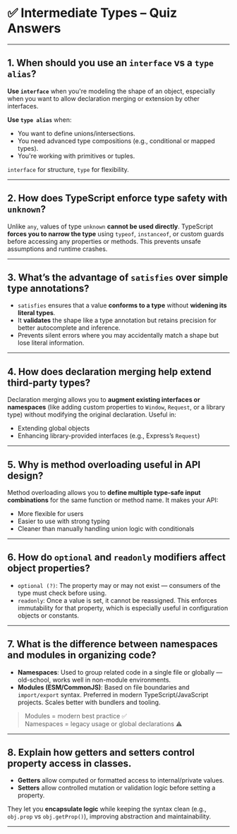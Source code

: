 # ✅ Intermediate Types – Quiz Answers

---

## 1. When should you use an `interface` vs a `type alias`?

**Use `interface`** when you're modeling the shape of an object, especially when you want to allow declaration merging or extension by other interfaces.

**Use `type alias`** when:
- You want to define unions/intersections.
- You need advanced type compositions (e.g., conditional or mapped types).
- You're working with primitives or tuples.

`interface` for structure, `type` for flexibility.

---

## 2. How does TypeScript enforce type safety with `unknown`?

Unlike `any`, values of type `unknown` **cannot be used directly**. TypeScript **forces you to narrow the type** using `typeof`, `instanceof`, or custom guards before accessing any properties or methods. This prevents unsafe assumptions and runtime crashes.

---

## 3. What’s the advantage of `satisfies` over simple type annotations?

- `satisfies` ensures that a value **conforms to a type** without **widening its literal types**.
- It **validates** the shape like a type annotation but retains precision for better autocomplete and inference.
- Prevents silent errors where you may accidentally match a shape but lose literal information.

---

## 4. How does declaration merging help extend third-party types?

Declaration merging allows you to **augment existing interfaces or namespaces** (like adding custom properties to `Window`, `Request`, or a library type) without modifying the original declaration. Useful in:
- Extending global objects
- Enhancing library-provided interfaces (e.g., Express’s `Request`)

---

## 5. Why is method overloading useful in API design?

Method overloading allows you to **define multiple type-safe input combinations** for the same function or method name. It makes your API:
- More flexible for users
- Easier to use with strong typing
- Cleaner than manually handling union logic with conditionals

---

## 6. How do `optional` and `readonly` modifiers affect object properties?

- `optional (?)`: The property may or may not exist — consumers of the type must check before using.
- `readonly`: Once a value is set, it cannot be reassigned. This enforces immutability for that property, which is especially useful in configuration objects or constants.

---

## 7. What is the difference between namespaces and modules in organizing code?

- **Namespaces**: Used to group related code in a single file or globally — old-school, works well in non-module environments.
- **Modules (ESM/CommonJS)**: Based on file boundaries and `import/export` syntax. Preferred in modern TypeScript/JavaScript projects. Scales better with bundlers and tooling.

> Modules = modern best practice ✅  
> Namespaces = legacy usage or global declarations ⚠️

---

## 8. Explain how getters and setters control property access in classes.

- **Getters** allow computed or formatted access to internal/private values.  
- **Setters** allow controlled mutation or validation logic before setting a property.

They let you **encapsulate logic** while keeping the syntax clean (e.g., `obj.prop` vs `obj.getProp()`), improving abstraction and maintainability.

---
